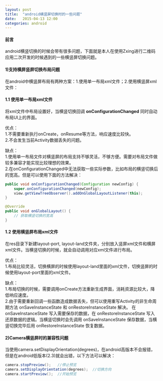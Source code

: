 ```yaml
---
layout: post
title:  "android横竖屏切换时的一些问题"
date:   2015-04-13 12:00
categories: android
---
```

#### 前言  
android横竖切换的时候会带有很多问题，下面就是本人在使用Zxing进行二维码应用二次开发的时候遇到的一些横竖屏切换问题。

#### 1)支持横屏竖屏切换布局问题
在android中横竖屏布局有两种方案：1.使用单一布局xml文件；2.使用横竖屏xml文件：

#### 1.1 使用单一布局xml文件  
将xml文件中布局设置好，当横竖切换回调 **onConfigurationChanged** 同时自动布局UI上的界面。

优点：  
1.不需要重新执行onCreate，onResume等方法，响应速度比较快。   
2.不会发生当前Activity数据丢失的问题。 

缺点：  
1.使用单一布局文件对横竖屏的布局支持不够灵活，不够方便。需要对布局文件做较多兼容才能实现比较理想的效果。  
2.在onConfigurationChanged中无法获取一些实际参数，比如布局的横竖切换后的宽高。但是可以使用下面的方法解决： 

```java
public void onConfigurationChanged(Configuration newConfig) {
	super.onConfigurationChanged(newConfig);
	view.getViewTreeObserver().addOnGlobalLayoutListener(this);
}

@Override
public void onGlobalLayout() {
	// 获取横竖切换的宽高
}
```



#### 1.2 使用横竖屏布局xml文件   
在res目录下新建layout-port, layout-land文件夹，分别放入竖屏xml文件和横屏xml文件。当横竖切换的时候，就会自动调用对应xml文件进行布局。 

优点：  
1.布局比较灵活，切换横屏的时候使用layout-land里面的xml文件，切换竖屏的时候使用layout-port里面的xml文件。

缺点：   
1.布局切换的时候，需要调用onCreate方法重新生成界面，消耗资源比较大，降低响应速度。   
2.由于需要重新回调一些函数造成数据丢失，但可以使用重写Activity的非生命周期方法 onSaveInstanceState 和 onRestoreInstanceState 解决。
在 onSaveInstanceState 写入需要保存的数据，在 onRestoreInstanceState 写入还原数据的逻辑。当横竖切换时会先调用 onSaveInstanceState 保存数据，当横竖切换完毕后用 onRestoreInstanceState 恢复数据。

#### 2)Camera横竖屏时的兼容性问题
当使用camera.setDisplayOrientation(degrees)，在android高版本不会报错，但是在android低版本(2.3)就会出错，以下方法可以解决：

```java
camera.stopPreview();	//停止预览
camera.setDisplayOrientation(degrees);	//切换方向
camera.startPreview();	//开始预览
```
